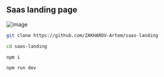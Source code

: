 ## Saas landing page
![image](https://github.com/ZAKHAROV-Artem/saas-landing/assets/55618462/9797e9fc-c5ae-4bfe-b17f-4ece03c6f529)

```bash
git clone https://github.com/ZAKHAROV-Artem/saas-landing

cd saas-landing

npm i

npm run dev
```
